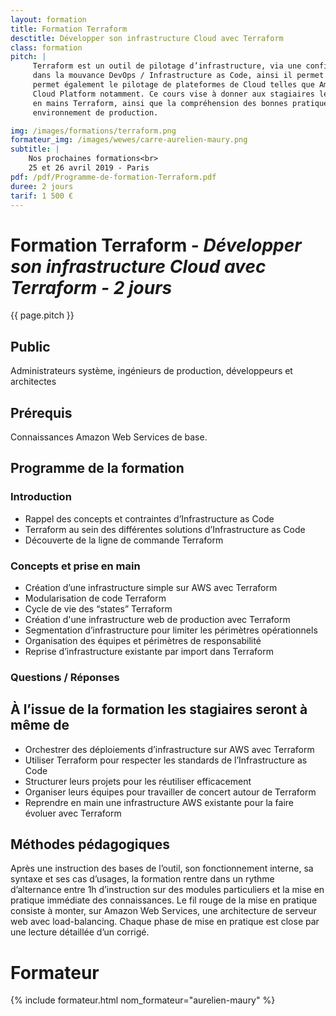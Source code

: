 ```yaml
---
layout: formation
title: Formation Terraform
desctitle: Développer son infrastructure Cloud avec Terraform
class: formation
pitch: |
     Terraform est un outil de pilotage d’infrastructure, via une configuration légère et efficace. Celui-ci se place
     dans la mouvance DevOps / Infrastructure as Code, ainsi il permet de créer des environnements reproductibles. Il
     permet également le pilotage de plateformes de Cloud telles que Amazon Web Services, Openstack, Azure ou Google
     Cloud Platform notamment. Ce cours vise à donner aux stagiaires les connaissances de base pour débuter et prendre
     en mains Terraform, ainsi que la compréhension des bonnes pratiques pour approfondir et utiliser cet outil en
     environnement de production.

img: /images/formations/terraform.png
formateur_img: /images/wewes/carre-aurelien-maury.png
subtitle: |
    Nos prochaines formations<br>
    25 et 26 avril 2019 - Paris
pdf: /pdf/Programme-de-formation-Terraform.pdf
duree: 2 jours
tarif: 1 500 €
---
```


# Formation Terraform - *Développer son infrastructure Cloud avec Terraform - 2 jours*

{{ page.pitch }}

## Public


Administrateurs système, ingénieurs de production, développeurs et architectes

## Prérequis

Connaissances Amazon Web Services de base.


## Programme de la formation


###  Introduction

  * Rappel des concepts et contraintes d’Infrastructure as Code
  * Terraform au sein des différentes solutions d’Infrastructure as Code
  * Découverte de la ligne de commande Terraform

###  Concepts et prise en main

  * Création d’une infrastructure simple sur AWS avec Terraform
  * Modularisation de code Terraform
  * Cycle de vie des “states” Terraform
  * Création d'une infrastructure web de production avec Terraform
  * Segmentation d’infrastructure pour limiter les périmètres opérationnels
  * Organisation des équipes et périmètres de responsabilité
  * Reprise d’infrastructure existante par import dans Terraform

### Questions / Réponses


## À l’issue de la formation les stagiaires seront à même de

* Orchestrer des déploiements d’infrastructure sur AWS avec Terraform
* Utiliser Terraform pour respecter les standards de l’Infrastructure as Code
* Structurer leurs projets pour les réutiliser efficacement
* Organiser leurs équipes pour travailler de concert autour de Terraform
* Reprendre en main une infrastructure AWS existante pour la faire évoluer avec Terraform


## Méthodes pédagogiques


Après une instruction des bases de l’outil, son fonctionnement interne, sa syntaxe et ses cas d’usages, la formation
rentre dans un rythme d’alternance entre 1h d’instruction sur des modules particuliers et la mise en pratique immédiate
des connaissances. Le fil rouge de la mise en pratique consiste à monter, sur Amazon Web Services, une architecture de
serveur web avec load-balancing. Chaque phase de mise en pratique est close par une lecture détaillée d’un corrigé.


# Formateur

{% include formateur.html nom_formateur="aurelien-maury" %}
